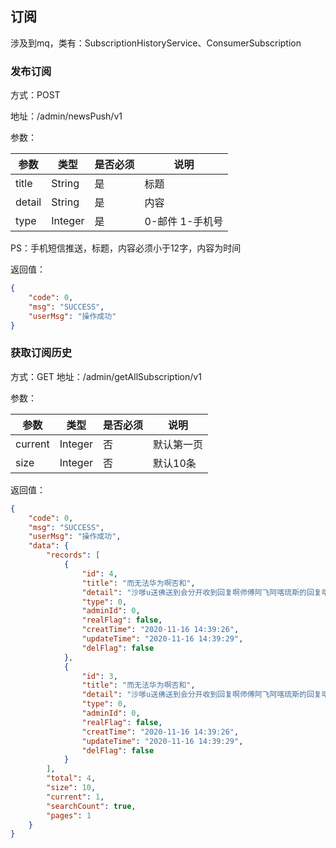 ## 订阅
涉及到mq，类有：SubscriptionHistoryService、ConsumerSubscription

### 发布订阅
方式：POST

地址：/admin/newsPush/v1

参数：

|参数|类型|是否必须|说明|
|---|---|---|---|
|title|String|是|标题|
|detail|String|是|内容|
|type|Integer|是|0-邮件 1-手机号|
PS：手机短信推送，标题，内容必须小于12字，内容为时间

返回值：
```json
{
    "code": 0,
    "msg": "SUCCESS",
    "userMsg": "操作成功"
}
```

### 获取订阅历史
方式：GET
地址：/admin/getAllSubscription/v1

参数：

|参数|类型|是否必须|说明|
|---|----|---|---|
|current|Integer|否|默认第一页|
|size|Integer|否|默认10条|

返回值：

```json
{
    "code": 0,
    "msg": "SUCCESS",
    "userMsg": "操作成功",
    "data": {
        "records": [
            {
                "id": 4,
                "title": "而无法华为啊否和",
                "detail": "沙嗲u送佛送到会分开收到回复啊师傅阿飞阿喀琉斯的回复喀什东路发货阿萨",
                "type": 0,
                "adminId": 0,
                "realFlag": false,
                "creatTime": "2020-11-16 14:39:26",
                "updateTime": "2020-11-16 14:39:29",
                "delFlag": false
            },
            {
                "id": 3,
                "title": "而无法华为啊否和",
                "detail": "沙嗲u送佛送到会分开收到回复啊师傅阿飞阿喀琉斯的回复喀什东路发货阿萨",
                "type": 0,
                "adminId": 0,
                "realFlag": false,
                "creatTime": "2020-11-16 14:39:26",
                "updateTime": "2020-11-16 14:39:29",
                "delFlag": false
            }
        ],
        "total": 4,
        "size": 10,
        "current": 1,
        "searchCount": true,
        "pages": 1
    }
}
```

